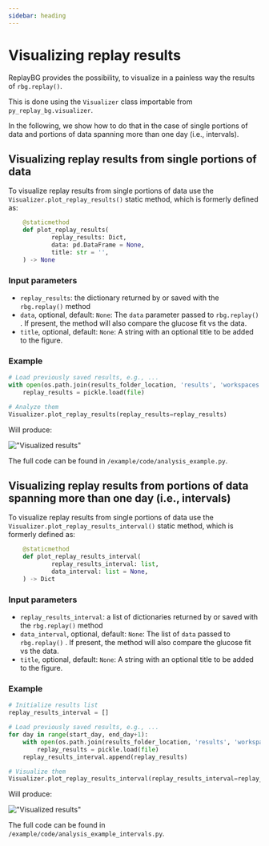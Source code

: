 ```yaml
---
sidebar: heading
---
```


# Visualizing replay results

ReplayBG provides the possibility, to visualize in a painless way the results of `rbg.replay()`. 

This is done using the `Visualizer` class importable from `py_replay_bg.visualizer`. 

In the following, we show how to do that in the case of single portions of data and portions of data spanning 
more than one day (i.e., intervals).

## Visualizing replay results from single portions of data

To visualize replay results from single portions of data use the `Visualizer.plot_replay_results()` static
method, which is formerly defined as:
```python 
    @staticmethod
    def plot_replay_results(
            replay_results: Dict,
            data: pd.DataFrame = None,
            title: str = '',
    ) -> None
```

### Input parameters
- `replay_results`: the dictionary returned by or saved with the `rbg.replay()` method
- `data`, optional, default: `None`: The `data` parameter passed to `rbg.replay()` . If present, the method will also
compare the glucose fit vs the data.
- `title`, optional, default: `None`: A string with an optional title to be added to the figure.

### Example 

```python
# Load previously saved results, e.g., ...
with open(os.path.join(results_folder_location, 'results', 'workspaces', 'results.pkl'), 'rb') as file:
    replay_results = pickle.load(file)

# Analyze them
Visualizer.plot_replay_results(replay_results=replay_results)
```

Will produce:

!["Visualized results"](https://i.postimg.cc/sgV8XCQ8/Figure-2.png "Visualized results")

The full code can be found in `/example/code/analysis_example.py`.

## Visualizing replay results from portions of data spanning more than one day (i.e., intervals)

To visualize replay results from single portions of data use the `Visualizer.plot_replay_results_interval()` static
method, which is formerly defined as:
```python 
    @staticmethod
    def plot_replay_results_interval(
            replay_results_interval: list,
            data_interval: list = None,
    ) -> Dict
```

### Input parameters
- `replay_results_interval`: a list of dictionaries returned by or saved with the `rbg.replay()` method
- `data_interval`, optional, default: `None`: The list of `data` passed to `rbg.replay()` . If present, the method will also
compare the glucose fit vs the data.
- `title`, optional, default: `None`: A string with an optional title to be added to the figure.

### Example 

```python
# Initialize results list
replay_results_interval = []

# Load previously saved results, e.g., ...
for day in range(start_day, end_day+1):
    with open(os.path.join(results_folder_location, 'results', 'workspaces', 'results_' + str(day) + '.pkl'), 'rb') as file:
        replay_results = pickle.load(file)
    replay_results_interval.append(replay_results)

# Visualize them
Visualizer.plot_replay_results_interval(replay_results_interval=replay_results_interval)
```

Will produce:

!["Visualized results"](https://i.postimg.cc/LXqGpkY8/Figure-1.png "Visualized results")

The full code can be found in `/example/code/analysis_example_intervals.py`.